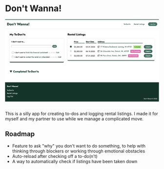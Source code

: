 # Don't Wanna!

![Don't Wanna](dontwanna.png)

This is a silly app for creating to-dos and logging rental listings. I made it for myself and my partner to use while we manage a complicated move.

## Roadmap

- Feature to ask "why" you don't want to do something, to help with thinking through blockers or working through emotional obstacles
- Auto-reload after checking off a to-do(n't)
- A way to automatically check if listings have been taken down